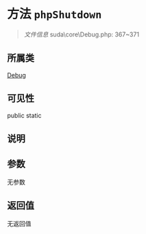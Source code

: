 # 方法 `phpShutdown`

> *文件信息* suda\core\Debug.php: 367~371

## 所属类 

[Debug](../Debug.md)

## 可见性

 public static

## 说明



## 参数


无参数


## 返回值

无返回值
